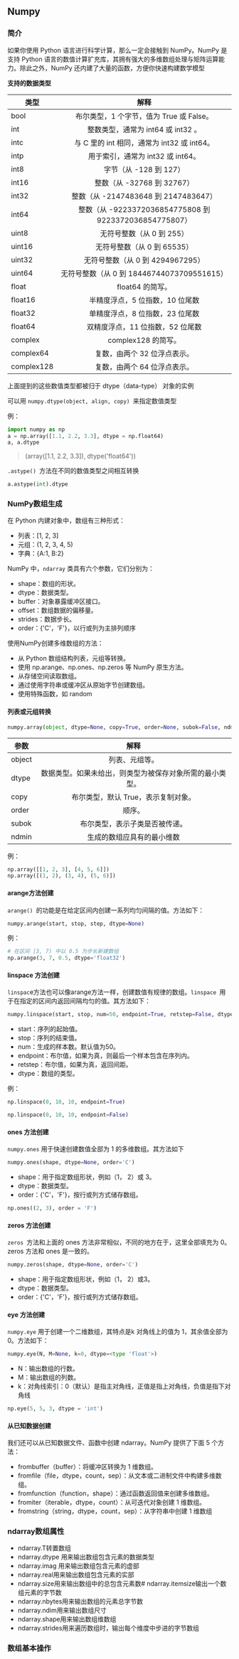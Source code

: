 ## Numpy
### 简介
如果你使用 Python 语言进行科学计算，那么一定会接触到 NumPy。NumPy 是支持 Python 语言的数值计算扩充库，其拥有强大的多维数组处理与矩阵运算能力。除此之外，NumPy 还内建了大量的函数，方便你快速构建数学模型

**支持的数据类型**

类型|解释
--|:--:
bool|布尔类型，1 个字节，值为 True 或 False。
int|整数类型，通常为 int64 或 int32 。
intc|与 C 里的 int 相同，通常为 int32 或 int64。
intp|用于索引，通常为 int32 或 int64。
int8|字节（从 -128 到 127）
int16|整数（从 -32768 到 32767）
int32|整数（从 -2147483648 到 2147483647）
int64|整数（从 -9223372036854775808 到 9223372036854775807）
uint8|无符号整数（从 0 到 255）
uint16|无符号整数（从 0 到 65535）
uint32|无符号整数（从 0 到 4294967295）
uint64|无符号整数（从 0 到 18446744073709551615）
float|float64 的简写。
float16|半精度浮点，5 位指数，10 位尾数
float32|单精度浮点，8 位指数，23 位尾数
float64|双精度浮点，11 位指数，52 位尾数
complex|complex128 的简写。
complex64|复数，由两个 32 位浮点表示。
complex128|复数，由两个 64 位浮点表示。

上面提到的这些数值类型都被归于 dtype（data-type） 对象的实例

可以用 `numpy.dtype(object, align, copy) `来指定数值类型

例：
```python
import numpy as np
a = np.array([1.1, 2.2, 3.3], dtype = np.float64)
a, a.dtype
```
> (array([1.1, 2.2, 3.3]), dtype('float64'))

`.astype() `方法在不同的数值类型之间相互转换
```python
a.astype(int).dtype
```

### NumPy数组生成
在 Python 内建对象中，数组有三种形式：

+ 列表：[1, 2, 3]
+ 元组：(1, 2, 3, 4, 5)
+ 字典：{A:1, B:2}

NumPy 中，`ndarray` 类具有六个参数，它们分别为：

+ shape：数组的形状。
+ dtype：数据类型。
+ buffer：对象暴露缓冲区接口。
+ offset：数组数据的偏移量。
+ strides：数据步长。
+ order：{'C'，'F'}，以行或列为主排列顺序

使用NumPy创建多维数组的方法：

+ 从 Python 数组结构列表，元组等转换。
+ 使用 np.arange、np.ones、np.zeros 等 NumPy 原生方法。
+ 从存储空间读取数组。
+ 通过使用字符串或缓冲区从原始字节创建数组。
+ 使用特殊函数，如 random

#### 列表或元组转换
```python
numpy.array(object, dtype=None, copy=True, order=None, subok=False, ndmin=0)
```
参数|解释
--|:--:
object|列表、元组等。
dtype|数据类型。如果未给出，则类型为被保存对象所需的最小类型。
copy|布尔类型，默认 True，表示复制对象。
order|顺序。
subok|布尔类型，表示子类是否被传递。
ndmin|生成的数组应具有的最小维数

例：
```python
np.array([[1, 2, 3], [4, 5, 6]])
np.array([(1, 2), (3, 4), (5, 6)])
```

#### arange方法创建
`arange() `的功能是在给定区间内创建一系列均匀间隔的值。方法如下：
```python
numpy.arange(start, stop, step, dtype=None)
```
例：
```python
# 在区间 [3, 7) 中以 0.5 为步长新建数组
np.arange(3, 7, 0.5, dtype='float32')
```
#### linspace 方法创建
`linspac`e方法也可以像arange方法一样，创建数值有规律的数组。`linspace `用于在指定的区间内返回间隔均匀的值。其方法如下：
```python
numpy.linspace(start, stop, num=50, endpoint=True, retstep=False, dtype=None)
```
+ start：序列的起始值。
+ stop：序列的结束值。
+ num：生成的样本数。默认值为50。
+ endpoint：布尔值，如果为真，则最后一个样本包含在序列内。
+ retstep：布尔值，如果为真，返回间距。
+ dtype：数组的类型。

例：
```python
np.linspace(0, 10, 10, endpoint=True)

np.linspace(0, 10, 10, endpoint=False)
```
#### ones 方法创建
`numpy.ones` 用于快速创建数值全部为 1 的多维数组。其方法如下
```python
numpy.ones(shape, dtype=None, order='C')
```
+ shape：用于指定数组形状，例如（1， 2）或 3。
+ dtype：数据类型。
+ order：{'C'，'F'}，按行或列方式储存数组。
```python
np.ones((2, 3), order = 'F')
```

#### zeros 方法创建
`zeros `方法和上面的 ones 方法非常相似，不同的地方在于，这里全部填充为 0。zeros 方法和 ones 是一致的。
```python
numpy.zeros(shape, dtype=None, order='C')
```
+ shape：用于指定数组形状，例如（1， 2）或3。
+ dtype：数据类型。
+ order：{'C'，'F'}，按行或列方式储存数组。

#### eye 方法创建
`numpy.eye` 用于创建一个二维数组，其特点是k 对角线上的值为 1，其余值全部为0。方法如下：
```python
numpy.eye(N, M=None, k=0, dtype=<type 'float'>)
```
+ N：输出数组的行数。
+ M：输出数组的列数。
+ k：对角线索引：0（默认）是指主对角线，正值是指上对角线，负值是指下对角线

```python
np.eye(5, 5, 3, dtype = 'int')
```
#### 从已知数据创建
我们还可以从已知数据文件、函数中创建 ndarray。NumPy 提供了下面 5 个方法：

+ frombuffer（buffer）：将缓冲区转换为 1 维数组。
+ fromfile（file，dtype，count，sep）：从文本或二进制文件中构建多维数组。
+ fromfunction（function，shape）：通过函数返回值来创建多维数组。
+ fromiter（iterable，dtype，count）：从可迭代对象创建 1 维数组。
+ fromstring（string，dtype，count，sep）：从字符串中创建 1 维数组

### ndarray数组属性
+ ndarray.T转置数组
+ ndarray.dtype 用来输出数组包含元素的数据类型
+ ndarray.imag 用来输出数组包含元素的虚部
+ ndarray.real用来输出数组包含元素的实部
+ ndarray.size用来输出数组中的总包含元素数# ndarray.itemsize输出一个数组元素的字节数
+ ndarray.nbytes用来输出数组的元素总字节数
+ ndarray.ndim用来输出数组尺寸
+ ndarray.shape用来输出数组维数组
+ ndarray.strides用来遍历数组时，输出每个维度中步进的字节数组

### 数组基本操作
